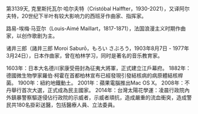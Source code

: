 第3139天, 克里斯托瓦尔·哈尔夫特（Cristóbal Halffter，1930-2021），又译阿尔夫特，20世纪下半叶有较大影响力的西班牙作曲家、指挥家。

路易-埃梅·马亚尔（Louis-Aimé Maillart，1817-1871），法国浪漫主义时期作曲家，以创作歌剧为主。

诸井三郎（諸井三郎 Moroi Saburō，もろい さぶろう，1903年8月7日 - 1977年3月24日），日本作曲家，曾在柏林学习，同时是著名的音乐教育家。

1603年：日本大名德川家康受冊封為征夷大將軍，正式建立江戶幕府。
1882年：德國微生物學家羅伯·柯霍在首都柏林宣布已經發現引發結核病的病原體結核桿菌。
1900年：紐約地鐵動土。
2001年：蘋果電腦推出Mac OS X。
2008年：不丹舉行首次大選，正式成為民主國家。
2014年：台灣太陽花學運：凌晨行政院內外鎮暴警察驅逐侵佔行政院的示威者，示威者頑抗，造成嚴重的流血衝突，造成警民共180名掛彩送醫，包括醫療人員、立法委員。